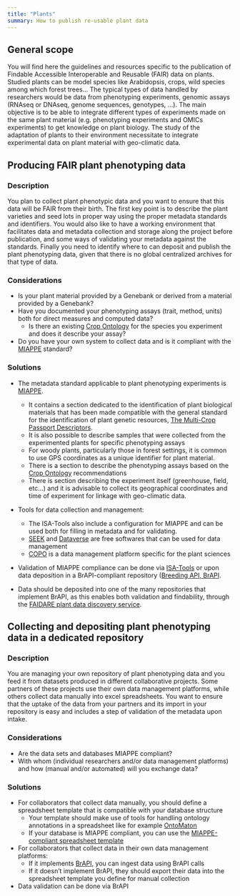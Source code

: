 ```yaml
---
title: "Plants"
summary: How to publish re-usable plant data
---
```

## General scope
You will find here the guidelines and resources specific to the publication of Findable Accessible Interoperable and Reusable (FAIR) data on plants. Studied plants can be model species like Arabidopsis, crops, wild species among which forest trees... The typical types of data handled by researchers would be data from phenotyping experiments, genomic assays (RNAseq or DNAseq, genome sequences, genotypes, ...). The main objective is to be able to integrate different types of experiments made on the same plant material (e.g. phenotyping experiments and OMICs experiments) to get knowledge on plant biology. The study of the adaptation of plants to their environment necessitate to integrate experimental data on plant material with geo-climatic data.


## Producing FAIR plant phenotyping data
 
### Description

You plan to collect plant phenotypic data and you want to ensure that this data will be FAIR from their birth. The first key point is to describe the plant varieties and seed lots in proper way using the proper metadata standards and identifiers. You would also like to have a working environment that facilitates data and metadata collection and storage along the project before publication, and some ways of validating your metadata against the standards. Finally you need to identify where to can deposit and publish the plant phenotyping data, given that there is no global centralized archives for that type of data.

### Considerations

* Is your plant material provided by a Genebank or derived from a material provided by a Genebank?
* Have you documented your phenotyping assays (trait, method, units) both for direct measures and computed data?
  * Is there an existing [Crop Ontology](https://www.cropontology.org) for the species you experiment and does it describe your assay?
* Do you have your own system to collect data and is it compliant with the [MIAPPE](https://www.miappe.org/) standard?

### Solutions
* The metadata standard applicable to plant phenotyping experiments is [MIAPPE](https://www.miappe.org/).
  * It contains a section dedicated to the identification of plant biological materials that has been made compatible with the general standard for the identification of plant genetic resources, [The Multi-Crop Passport Descriptors](https://www.bioversityinternational.org/e-library/publications/detail/faobioversity-multi-crop-passport-descriptors-v21-mcpd-v21/).
  * It is also possible to describe samples that were collected from the experimented plants for specific phenotyping assays
  * For woody plants, particularly those in forest settings, it is common to use GPS coordinates as a unique identifier for plant material.
  * There is a section to describe the phenotyping assays based on the [Crop Ontology](https://www.cropontology.org) recommendations
  * There is section describing the experiment itself (greenhouse, field, etc...) and it is advisable to collect its geographical coordinates and time of experiment for linkage with geo-climatic data.

* Tools for data collection and management:
  * The ISA-Tools also include a configuration for MIAPPE and can be used both for filling in metadata and for validating.
  * [SEEK](https://seek4science.org/) and [Dataverse](https://dataverse.org/) are free softwares that can be used for data management
  * [COPO](https://copo-project.org/) is a data management platform specific for the plant sciences
  
* Validation of MIAPPE compliance can be done via [ISA-Tools](https://isa-tools.org/) or upon data deposition in a BrAPI-compliant repository ([Breeding API, BrAPI](https://brapi.org/).

* Data should be deposited into one of the many repositories that implement BrAPI, as this enables both validation and findability, through the [FAIDARE plant data discovery service](https://urgi.versailles.inrae.fr/faidare/).


## Collecting and depositing plant phenotyping data in a dedicated repository
 
### Description 
You are managing your own repository of plant phenotyping data and you feed it from datasets produced in different collaborative projects. Some partners of these projects use their own data management platforms, while others collect data manually into excel spreadsheets. You want to ensure that the uptake of the data from your partners and its import in your repository is easy and includes a step of validation of the metadata upon intake.

### Considerations
* Are the data sets and databases MIAPPE compliant?
* With whom (individual researchers and/or data management platforms) and how (manual and/or automated) will you exchange data?

### Solutions
* For collaborators that collect data manually, you should define a spreadsheet template that is compatible with your database structure 
  * Your template should make use of tools for handling ontology annotations in a spreadsheet like for example [OntoMaton](https://github.com/ISA-tools/OntoMaton) 
  * If your database is MIAPPE compliant, you can use the [MIAPPE-compliant spreadsheet template](https://github.com/MIAPPE/MIAPPE/raw/master/MIAPPE_Checklist-Data-Model-v1.1/MIAPPE_templates/MIAPPEv1.1_training_spreadsheet.xlsx)
* For collaborators that collect data in their own data management platforms:
  * If it implements [BrAPI](https://brapi.org/), you can ingest data using BrAPI calls
  * If it doesn’t implement BrAPI, they should export their data into the spreadsheet template you define for manual collection
* Data validation can be done via BrAPI

 



